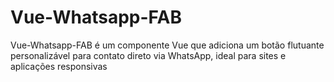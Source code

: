 # Vue-Whatsapp-FAB
Vue-Whatsapp-FAB é um componente Vue que adiciona um botão flutuante personalizável para contato direto via WhatsApp, ideal para sites e aplicações responsivas
